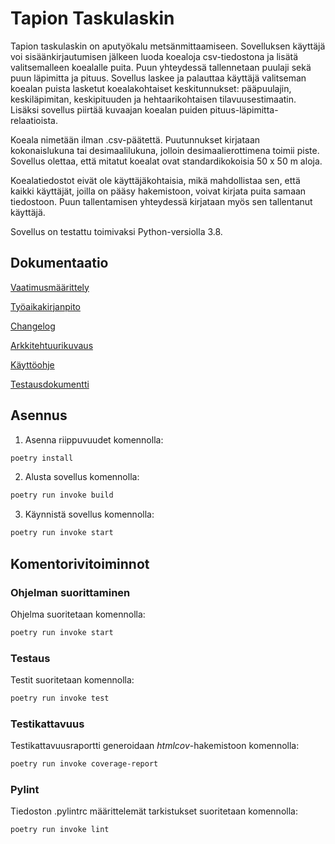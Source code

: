 # Tapion Taskulaskin

Tapion taskulaskin on aputyökalu metsänmittaamiseen. Sovelluksen käyttäjä voi sisäänkirjautumisen jälkeen luoda koealoja csv-tiedostona ja 
lisätä valitsemalleen koealalle puita. Puun yhteydessä tallennetaan puulaji sekä puun
läpimitta ja pituus. Sovellus laskee ja palauttaa käyttäjä valitseman 
koealan puista lasketut koealakohtaiset keskitunnukset: pääpuulajin,
 keskiläpimitan, keskipituuden ja hehtaarikohtaisen tilavuusestimaatin. Lisäksi sovellus piirtää kuvaajan koealan puiden pituus-läpimitta-relaatioista.
 
 Koeala nimetään ilman .csv-päätettä. Puutunnukset kirjataan kokonaislukuna tai desimaalilukuna, jolloin desimaalierottimena toimii piste.
Sovellus olettaa, että mitatut koealat ovat standardikokoisia 50 x 50 m aloja.

Koealatiedostot eivät ole käyttäjäkohtaisia, mikä mahdollistaa sen, että kaikki käyttäjät, joilla on pääsy hakemistoon, voivat kirjata puita samaan tiedostoon. Puun tallentamisen yhteydessä kirjataan myös sen tallentanut käyttäjä.

Sovellus on testattu toimivaksi Python-versiolla 3.8.

## Dokumentaatio

[Vaatimusmäärittely](https://github.com/annis1234/ot-harjoitustyo/blob/main/dokumentaatio/vaatimusmaarittely.md)

[Työaikakirjanpito](https://github.com/annis1234/ot-harjoitustyo/blob/main/dokumentaatio/tyoaikakirjanpito.md)

[Changelog](https://github.com/annis1234/ot-harjoitustyo/blob/main/dokumentaatio/changelog.md)

[Arkkitehtuurikuvaus](https://github.com/annis1234/ot-harjoitustyo/blob/main/dokumentaatio/arkkitehtuuri.md)

[Käyttöohje](https://github.com/annis1234/TapionTaskulaskin/blob/main/dokumentaatio/kayttoohje.md)

[Testausdokumentti](https://github.com/annis1234/TapionTaskulaskin/blob/main/dokumentaatio/testausdokumentti.md)

## Asennus

1. Asenna riippuvuudet komennolla:

```bash
poetry install
```

2. Alusta sovellus komennolla:

```bash
poetry run invoke build
```

3. Käynnistä sovellus komennolla:

```bash
poetry run invoke start
```

## Komentorivitoiminnot

### Ohjelman suorittaminen

Ohjelma suoritetaan komennolla:

```bash
poetry run invoke start
```

### Testaus

Testit suoritetaan komennolla:

```bash
poetry run invoke test
```

### Testikattavuus

Testikattavuusraportti generoidaan _htmlcov_-hakemistoon komennolla:

```bash
poetry run invoke coverage-report
```

### Pylint

Tiedoston .pylintrc määrittelemät tarkistukset suoritetaan komennolla:
```bash
poetry run invoke lint
```
